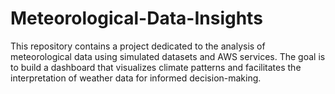 # Meteorological-Data-Insights
This repository contains a project dedicated to the analysis of meteorological data using simulated datasets and AWS services. The goal is to build a dashboard that visualizes climate patterns and facilitates the interpretation of weather data for informed decision-making.
